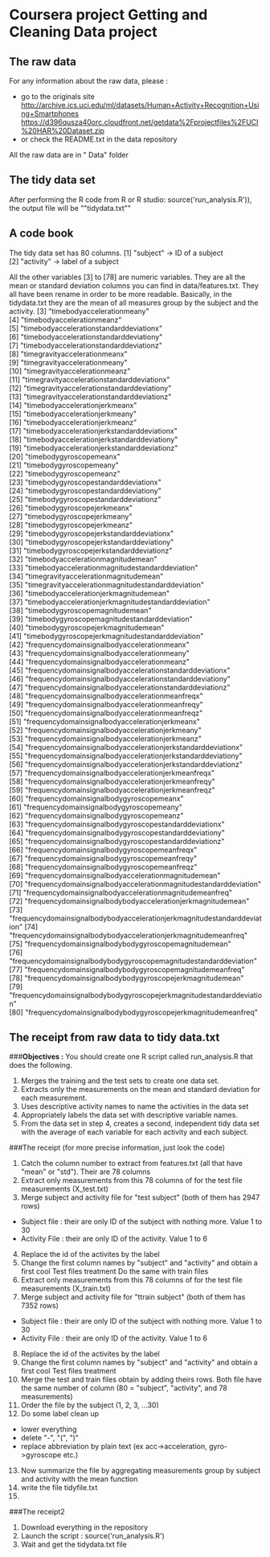 # Coursera project Getting and Cleaning Data project
##  The raw data
For any information about the raw data, please :
- go to the originals site 
http://archive.ics.uci.edu/ml/datasets/Human+Activity+Recognition+Using+Smartphones
https://d396qusza40orc.cloudfront.net/getdata%2Fprojectfiles%2FUCI%20HAR%20Dataset.zip
- or check the README.txt in the data repository

All the raw data are in " 	Data" folder

## The tidy data set
After performing the R code from R or R studio: source('run_analysis.R')), the output file will be ""tidydata.txt""

## A code book 
The tidy data set has 80 columns.
 [1] "subject" -> ID of a subject                                                                
 [2] "activity" -> label of a subject
 
All the other variables [3] to [78] are numeric variables.
They are all the mean or standard deviation columns you can find in data/features.txt.
They all have been rename in order to be more readable.
Basically, in the tidydata.txt they are the mean of all measures group by the subject and the activity.
 [3] "timebodyaccelerationmeany"                                              
 [4] "timebodyaccelerationmeanz"                                              
 [5] "timebodyaccelerationstandarddeviationx"                                 
 [6] "timebodyaccelerationstandarddeviationy"                                 
 [7] "timebodyaccelerationstandarddeviationz"                                 
 [8] "timegravityaccelerationmeanx"                                           
 [9] "timegravityaccelerationmeany"                                           
[10] "timegravityaccelerationmeanz"                                           
[11] "timegravityaccelerationstandarddeviationx"                              
[12] "timegravityaccelerationstandarddeviationy"                              
[13] "timegravityaccelerationstandarddeviationz"                              
[14] "timebodyaccelerationjerkmeanx"                                          
[15] "timebodyaccelerationjerkmeany"                                          
[16] "timebodyaccelerationjerkmeanz"                                          
[17] "timebodyaccelerationjerkstandarddeviationx"                             
[18] "timebodyaccelerationjerkstandarddeviationy"                             
[19] "timebodyaccelerationjerkstandarddeviationz"                             
[20] "timebodygyroscopemeanx"                                                 
[21] "timebodygyroscopemeany"                                                 
[22] "timebodygyroscopemeanz"                                                 
[23] "timebodygyroscopestandarddeviationx"                                    
[24] "timebodygyroscopestandarddeviationy"                                    
[25] "timebodygyroscopestandarddeviationz"                                    
[26] "timebodygyroscopejerkmeanx"                                             
[27] "timebodygyroscopejerkmeany"                                             
[28] "timebodygyroscopejerkmeanz"                                             
[29] "timebodygyroscopejerkstandarddeviationx"                                
[30] "timebodygyroscopejerkstandarddeviationy"                                
[31] "timebodygyroscopejerkstandarddeviationz"                                
[32] "timebodyaccelerationmagnitudemean"                                      
[33] "timebodyaccelerationmagnitudestandarddeviation"                         
[34] "timegravityaccelerationmagnitudemean"                                   
[35] "timegravityaccelerationmagnitudestandarddeviation"                      
[36] "timebodyaccelerationjerkmagnitudemean"                                  
[37] "timebodyaccelerationjerkmagnitudestandarddeviation"                     
[38] "timebodygyroscopemagnitudemean"                                         
[39] "timebodygyroscopemagnitudestandarddeviation"                            
[40] "timebodygyroscopejerkmagnitudemean"                                     
[41] "timebodygyroscopejerkmagnitudestandarddeviation"                        
[42] "frequencydomainsignalbodyaccelerationmeanx"                             
[43] "frequencydomainsignalbodyaccelerationmeany"                             
[44] "frequencydomainsignalbodyaccelerationmeanz"                             
[45] "frequencydomainsignalbodyaccelerationstandarddeviationx"                
[46] "frequencydomainsignalbodyaccelerationstandarddeviationy"                
[47] "frequencydomainsignalbodyaccelerationstandarddeviationz"                
[48] "frequencydomainsignalbodyaccelerationmeanfreqx"                         
[49] "frequencydomainsignalbodyaccelerationmeanfreqy"                         
[50] "frequencydomainsignalbodyaccelerationmeanfreqz"                         
[51] "frequencydomainsignalbodyaccelerationjerkmeanx"                         
[52] "frequencydomainsignalbodyaccelerationjerkmeany"                         
[53] "frequencydomainsignalbodyaccelerationjerkmeanz"                         
[54] "frequencydomainsignalbodyaccelerationjerkstandarddeviationx"            
[55] "frequencydomainsignalbodyaccelerationjerkstandarddeviationy"            
[56] "frequencydomainsignalbodyaccelerationjerkstandarddeviationz"            
[57] "frequencydomainsignalbodyaccelerationjerkmeanfreqx"                     
[58] "frequencydomainsignalbodyaccelerationjerkmeanfreqy"                     
[59] "frequencydomainsignalbodyaccelerationjerkmeanfreqz"                     
[60] "frequencydomainsignalbodygyroscopemeanx"                                
[61] "frequencydomainsignalbodygyroscopemeany"                                
[62] "frequencydomainsignalbodygyroscopemeanz"                                
[63] "frequencydomainsignalbodygyroscopestandarddeviationx"                   
[64] "frequencydomainsignalbodygyroscopestandarddeviationy"                   
[65] "frequencydomainsignalbodygyroscopestandarddeviationz"                   
[66] "frequencydomainsignalbodygyroscopemeanfreqx"                            
[67] "frequencydomainsignalbodygyroscopemeanfreqy"                            
[68] "frequencydomainsignalbodygyroscopemeanfreqz"                            
[69] "frequencydomainsignalbodyaccelerationmagnitudemean"                     
[70] "frequencydomainsignalbodyaccelerationmagnitudestandarddeviation"        
[71] "frequencydomainsignalbodyaccelerationmagnitudemeanfreq"                 
[72] "frequencydomainsignalbodybodyaccelerationjerkmagnitudemean"             
[73] "frequencydomainsignalbodybodyaccelerationjerkmagnitudestandarddeviation"
[74] "frequencydomainsignalbodybodyaccelerationjerkmagnitudemeanfreq"         
[75] "frequencydomainsignalbodybodygyroscopemagnitudemean"                    
[76] "frequencydomainsignalbodybodygyroscopemagnitudestandarddeviation"       
[77] "frequencydomainsignalbodybodygyroscopemagnitudemeanfreq"                
[78] "frequencydomainsignalbodybodygyroscopejerkmagnitudemean"                
[79] "frequencydomainsignalbodybodygyroscopejerkmagnitudestandarddeviation"   
[80] "frequencydomainsignalbodybodygyroscopejerkmagnitudemeanfreq"   
	
## The receipt from raw data to tidy data.txt
###**Objectives :** You should create one R script called run_analysis.R that does the following.
1. Merges the training and the test sets to create one data set.
2. Extracts only the measurements on the mean and standard deviation for each measurement. 
3. Uses descriptive activity names to name the activities in the data set
4. Appropriately labels the data set with descriptive variable names. 
5. From the data set in step 4, creates a second, independent tidy data set with the average of each variable for each activity and each subject.

###The receipt (for more precise information, just look the code)
1. Catch the column number to extract from features.txt (all that have "mean" or "std").
Their are 78 columns
2. Extract only measurements from this 78 columns of for the test file measurements (X_test.txt)
3. Merge subject and activity file for "test subject" (both of them has 2947 rows)
- Subject file : their are only ID of the subject with nothing more. Value 1 to 30
- Activity File : their are only ID of the activity. Value 1 to 6
4. Replace the id of the activites by the label
5. Change the first column names by "subject" and "activity" and obtain a first cool Test files treatment
Do the same with train files
6. Extract only measurements from this 78 columns of for the test file measurements (X_train.txt)
7. Merge subject and activity file for "ttrain subject" (both of them has 7352 rows)
  - Subject file : their are only ID of the subject with nothing more. Value 1 to 30
  - Activity File : their are only ID of the activity. Value 1 to 6
8. Replace the id of the activites by the label
9. Change the first column names by "subject" and "activity" and obtain a first cool Test files treatment
10. Merge the test and train files obtain by adding theirs rows. Both file have the same number of column (80 = "subject", "activity", and 78 measurements)
11. Order the file by the subject (1, 2, 3, ...30)
12. Do some label clean up
  - lower everything
  - delete "-", "(", ")"
  - replace abbreviation by plain text (ex acc->acceleration, gyro->gyroscope etc.)
13. Now summarize the file by aggregating measurements group by subject and activity with the mean function
14. write the file tidyfile.txt
15. 

###The receipt2
1. Download everything in the repository
2. Launch the script : source('run_analysis.R')
3. Wait and get the tidydata.txt file